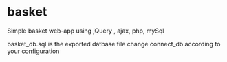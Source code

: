 # basket
Simple basket web-app using jQuery , ajax, php, mySql


basket_db.sql is the exported datbase file
change connect_db according to your configuration
